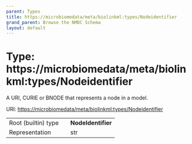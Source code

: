 ```yaml
---
parent: Types
title: https://microbiomedata/meta/biolinkml:types/Nodeidentifier
grand_parent: Browse the NMDC Schema
layout: default
---
```


# Type: https://microbiomedata/meta/biolinkml:types/Nodeidentifier


A URI, CURIE or BNODE that represents a node in a model.

URI: [https://microbiomedata/meta/biolinkml:types/Nodeidentifier](https://microbiomedata/meta/biolinkml:types/Nodeidentifier)

|  |  |  |
| --- | --- | --- |
| Root (builtin) type | | **NodeIdentifier** |
| Representation | | str |
